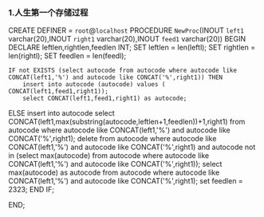 ### 1.人生第一个存储过程
CREATE DEFINER = `root`@`localhost` PROCEDURE `NewProc`(INOUT `left1` varchar(20),INOUT `right1` varchar(20),INOUT `feed1` varchar(20))
BEGIN
	DECLARE leftlen,rightlen,feedlen INT;
	SET leftlen = len(leftl);
	SET rightlen = len(rightl);
	SET feedlen = len(feedl);
	
	IF not EXISTS (select autocode from autocode where autocode like CONCAT(left1,'%') and autocode like CONCAT('%',right1)) THEN
		insert into autocode (autocode) values ( CONCAT(left1,feed1,right1));
		select CONCAT(left1,feed1,right1) as autocode;
  ELSE 
		insert into autocode 
		select CONCAT(left1,max(substring(autocode,leftlen+1,feedlen))+1,right1) from autocode where autocode like CONCAT(left1,'%') and autocode like CONCAT('%',right1);
		delete from autocode where autocode like CONCAT(left1,'%') and autocode like CONCAT('%',right1)
		and autocode not in (select max(autocode) from autocode where autocode like CONCAT(left1,'%') and autocode like CONCAT('%',right1));
		select max(autocode)  as autocode  from  autocode where autocode like CONCAT(left1,'%') and autocode like CONCAT('%',right1);
set feedlen = 2323;
	END IF;
   
END;
